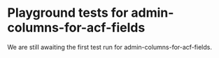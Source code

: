 # Playground tests for admin-columns-for-acf-fields
We are still awaiting the first test run for admin-columns-for-acf-fields.
